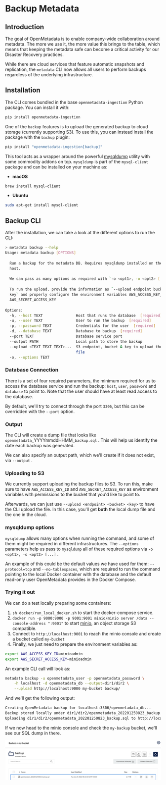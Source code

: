 # Backup Metadata

## Introduction

The goal of OpenMetadata is to enable company-wide collaboration around metadata. The more we use it, the more value this brings to the table, which means that keeping the metadata safe can become a critical activity for our Disaster Recovery practices.

While there are cloud services that feature automatic snapshots and replication, the `metadata` CLI now allows all users to perform backups regardless of the underlying infrastructure.

## Installation

The CLI comes bundled in the base `openmetadata-ingestion` Python package. You can install it with:

```bash
pip install openmetadata-ingestion
```

One of the `backup` features is to upload the generated backup to cloud storage (currently supporting S3). To use this, you can instead install the package with the `backup` plugin:

```bash
pip install "openmetadata-ingestion[backup]"
```

This tool acts as a wrapper around the powerful [mysqldump](https://dev.mysql.com/doc/refman/8.0/en/mysqldump.html) utility with some commodity addons on top. `mysqldump` is part of the `mysql-client` package and can be installed on your machine as:

* **macOS**

```bash
brew install mysql-client
```

* **Ubuntu**

```bash
sudo apt-get install mysql-client
```

## Backup CLI

After the installation, we can take a look at the different options to run the CLI:

```bash
> metadata backup --help
Usage: metadata backup [OPTIONS]

  Run a backup for the metadata DB. Requires mysqldump installed on the
  host.

  We can pass as many options as required with `-o <opt1>, -o <opt2> [...]`

  To run the upload, provide the information as `--upload endpoint bucket
  key` and properly configure the environment variables AWS_ACCESS_KEY_ID &
  AWS_SECRET_ACCESS_KEY

Options:
  -h, --host TEXT               Host that runs the database  [required]
  -u, --user TEXT               User to run the backup  [required]
  -p, --password TEXT           Credentials for the user  [required]
  -d, --database TEXT           Database to backup  [required]
  --port TEXT                   Database service port
  --output PATH                 Local path to store the backup
  --upload <TEXT TEXT TEXT>...  S3 endpoint, bucket & key to upload the backup
                                file
  -o, --options TEXT

```

### Database Connection

There is a set of four required parameters, the minimum required for us to access the database service and run the backup: `host`, `user`, `password` and `database` to point to. Note that the user should have at least read access to the database.

By default, we'll try to connect through the port `3306`, but this can be overridden with the `--port` option.

### Output

The CLI will create a dump file that looks like `openmetadata_`YYYYmmddHHMM`_backup.sql` . This will help us identify the date each backup was generated.

We can also specify an output path, which we'll create if it does not exist, via `--output` .

### Uploading to S3

We currently support uploading the backup files to S3. To run this, make sure to have `AWS_ACCESS_KEY_ID` and `AWS_SECRET_ACCESS_KEY` as environment variables with permissions to the bucket that you'd like to point to.

Afterwards, we can just use `--upload <endpoint> <bucket> <key>` to have the CLI upload the file. In this case, you'll get **both** the local dump file and the one in the cloud.

### mysqldump options

`mysqldump` allows many options when running the command, and some of them might be required in different infrastructures. The `--options` parameters help us pass to `mysqldump` all of these required options via `-o <opt1>, -o <opt2> [...]` .

An example of this could be the default values we have used for them: `--protocol=tcp` and `--no-tablespaces`, which are required to run the command pointing to the local Docker container with the database and the default read-only user OpenMetadata provides in the Docker Compose.

### Trying it out

We can do a test locally preparing some containers:

1. `sh docker/run_local_docker.sh` to start the docker-compose service.
2. `docker run -p 9000:9000 -p 9001:9001 minio/minio server /data --console-address ":9001"` to start [minio](https://min.io), an object storage S3 compatible.
3. Connect to `http://localhost:9001` to reach the minio console and create a bucket called `my-bucket`
4. Finally, we just need to prepare the environment variables as:

```bash
export AWS_ACCESS_KEY_ID=minioadmin
export AWS_SECRET_ACCESS_KEY=minioadmin
```

An example CLI call will look as:

```bash
metadata backup -u openmetadata_user -p openmetadata_password \
    -h localhost -d openmetadata_db --output=dir1/dir2 \
    --upload http://localhost:9000 my-bucket backup/
```

And we'll get the following output:

```bash
Creating OpenMetadata backup for localhost:3306/openmetadata_db...
Backup stored locally under dir1/dir2/openmetadata_202201250823_backup.sql
Uploading dir1/dir2/openmetadata_202201250823_backup.sql to http://localhost:9000/my-bucket/backup/openmetadata_202201250823_backup.sql...
```

If we now head to the minio console and check the `my-backup` bucket, we'll see our SQL dump in there.

![](<../../docs/.gitbook/assets/image (70) (1).png>)
